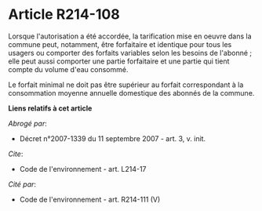 # Article R214-108

Lorsque l'autorisation a été accordée, la tarification mise en oeuvre dans la commune peut, notamment, être forfaitaire et
identique pour tous les usagers ou comporter des forfaits variables selon les besoins de l'abonné ; elle peut aussi comporter
une partie forfaitaire et une partie qui tient compte du volume d'eau consommé.

Le forfait minimal ne doit pas être supérieur au forfait correspondant à la consommation moyenne annuelle domestique des
abonnés de la commune.

**Liens relatifs à cet article**

_Abrogé par_:

  - Décret n°2007-1339 du 11 septembre 2007 - art. 3, v. init.

_Cite_:

  - Code de l'environnement - art. L214-17

_Cité par_:

  - Code de l'environnement - art. R214-111 (V)
